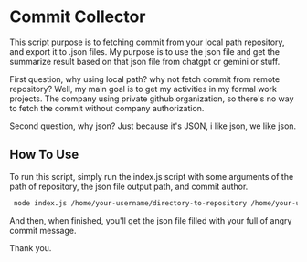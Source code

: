 # Commit Collector

This script purpose is to fetching commit from your local path repository, and export it to .json files. My purpose is to use the json file and get the summarize result based on that json file from chatgpt or gemini or stuff.

First question, why using local path? why not fetch commit from remote repository? 
Well, my main goal is to get my activities in my formal work projects. The company using private github organization, so there's no way to fetch the commit without company authorization. 

Second question, why json?
Just because it's JSON, i like json, we like json.

## How To Use
To run this script, simply run the index.js script with some arguments of the path of repository, the json file output path, and commit author.
```bash
 node index.js /home/your-username/directory-to-repository /home/your-username/expected-output-path taufik-rahadii
```

And then, when finished, you'll get the json file filled with your full of angry commit message.

Thank you.
